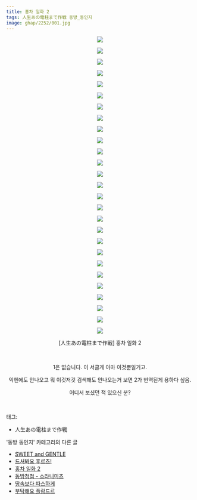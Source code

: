 ```yaml
---
title: 홍차 일화 2
tags: 人生あの電柱まで作戦 동방_동인지
image: ghap/2252/001.jpg
---
```

<div class="article">
<p style="text-align: center; clear: none; float: none;"><img src="{{ site.nasurl }}/ghap/2252/001.jpg"/></p>
<p style="text-align: center; clear: none; float: none;"><img src="{{ site.nasurl }}/ghap/2252/002.jpg"/></p>
<p style="text-align: center; clear: none; float: none;"><img src="{{ site.nasurl }}/ghap/2252/003.jpg"/></p>
<p style="text-align: center; clear: none; float: none;"><img src="{{ site.nasurl }}/ghap/2252/004.jpg"/></p>
<p style="text-align: center; clear: none; float: none;"><img src="{{ site.nasurl }}/ghap/2252/005.jpg"/></p>
<p style="text-align: center; clear: none; float: none;"><img src="{{ site.nasurl }}/ghap/2252/006.jpg"/></p>
<p style="text-align: center; clear: none; float: none;"><img src="{{ site.nasurl }}/ghap/2252/007.jpg"/></p>
<p style="text-align: center; clear: none; float: none;"><img src="{{ site.nasurl }}/ghap/2252/008.jpg"/></p>
<p style="text-align: center; clear: none; float: none;"><img src="{{ site.nasurl }}/ghap/2252/009.jpg"/></p>
<p style="text-align: center; clear: none; float: none;"><img src="{{ site.nasurl }}/ghap/2252/010.jpg"/></p>
<p style="text-align: center; clear: none; float: none;"><img src="{{ site.nasurl }}/ghap/2252/011.jpg"/></p>
<p style="text-align: center; clear: none; float: none;"><img src="{{ site.nasurl }}/ghap/2252/012.jpg"/></p>
<p style="text-align: center; clear: none; float: none;"><img src="{{ site.nasurl }}/ghap/2252/013.jpg"/></p>
<p style="text-align: center; clear: none; float: none;"><img src="{{ site.nasurl }}/ghap/2252/014.jpg"/></p>
<p style="text-align: center; clear: none; float: none;"><img src="{{ site.nasurl }}/ghap/2252/015.jpg"/></p>
<p style="text-align: center; clear: none; float: none;"><img src="{{ site.nasurl }}/ghap/2252/016.jpg"/></p>
<p style="text-align: center; clear: none; float: none;"><img src="{{ site.nasurl }}/ghap/2252/017.jpg"/></p>
<p style="text-align: center; clear: none; float: none;"><img src="{{ site.nasurl }}/ghap/2252/018.jpg"/></p>
<p style="text-align: center; clear: none; float: none;"><img src="{{ site.nasurl }}/ghap/2252/019.jpg"/></p>
<p style="text-align: center; clear: none; float: none;"><img src="{{ site.nasurl }}/ghap/2252/020.jpg"/></p>
<p style="text-align: center; clear: none; float: none;"><img src="{{ site.nasurl }}/ghap/2252/021.jpg"/></p>
<p style="text-align: center; clear: none; float: none;"><img src="{{ site.nasurl }}/ghap/2252/022.jpg"/></p>
<p style="text-align: center; clear: none; float: none;"><img src="{{ site.nasurl }}/ghap/2252/023.jpg"/></p>
<p style="text-align: center; clear: none; float: none;"><img src="{{ site.nasurl }}/ghap/2252/024.jpg"/></p>
<p style="text-align: center; clear: none; float: none;"><img src="{{ site.nasurl }}/ghap/2252/025.jpg"/></p>
<p style="text-align: center; clear: none; float: none;"><img src="{{ site.nasurl }}/ghap/2252/026.jpg"/></p>
<p style="text-align: center; clear: none; float: none;"><img src="{{ site.nasurl }}/ghap/2252/027.jpg"/></p>
<p style="text-align: center; clear: none; float: none;">[人生あの電柱まで作戦] 홍차 일화 2</p>
<p style="text-align: center; clear: none; float: none;"><br/></p>
<p style="text-align: center; clear: none; float: none;">1은 없습니다. 이 서클게 아마 이것뿐일거고.</p>
<p style="text-align: center; clear: none; float: none;">익헨에도 안나오고 뭐 이것저것 검색해도 안나오는거 보면 2가 번역된게 용하다 싶음.</p>
<p style="text-align: center; clear: none; float: none;">어디서 보셨던 적 있으신 분?</p>
<p><br/></p>
</div><div class="tagTrail">
<p>태그: </p>
<ul>
<li>人生あの電柱まで作戦</li>
</ul>
</div><div class="another">
<p>'동방 동인지' 카테고리의 다른 글</p>
<ul>
<li><a href="/2016-09-21-ghap_2254">SWEET and GENTLE</a></li>
<li><a href="/2016-09-21-ghap_2253">드셔봐요 후르츠!</a></li>
<li><a href="/2016-09-20-ghap_2252">홍차 일화 2</a></li>
<li><a href="/2016-09-20-ghap_2251">동방청첩 - 소라니미츠</a></li>
<li><a href="/2016-09-20-ghap_2249">땅속보다 따스하게</a></li>
<li><a href="/2016-09-20-ghap_2248">부탁해요 플랑드르</a></li>
</ul>
</div><div class="cb_module cb_fluid">
<div class="cb_wrt cb_profile">
</div><!-- commentList close -->
</div>